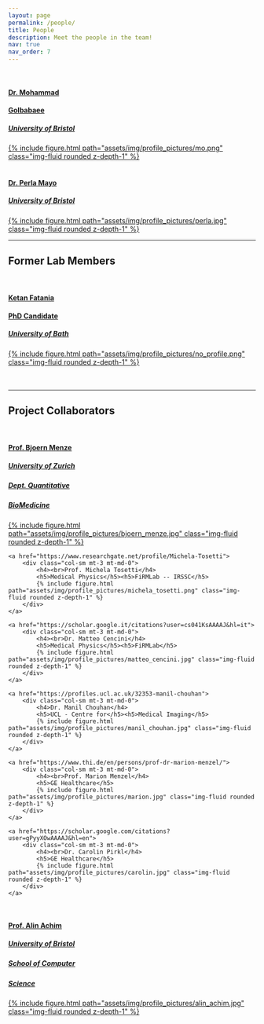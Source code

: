 ```yaml
---
layout: page
permalink: /people/
title: People
description: Meet the people in the team!
nav: true
nav_order: 7
---
```


<div class="row"><br>
	<a href="https://mgolbabaee.wordpress.com/">
		<div class="col-sm mt-3 mt-md-0">
			<h4>Dr. Mohammad </h4><h4>Golbabaee</h4>
			<h5>University of Bristol </h5> 
			{% include figure.html path="assets/img/profile_pictures/mo.png" class="img-fluid rounded z-depth-1" %}
		</div>
	</a>
	<a href="https://p-mayo.github.io/">
		<div class="col-sm mt-3 mt-md-0">
			<h4><br>Dr. Perla Mayo</h4>
			<h5>University of Bristol </h5> 
			{% include figure.html path="assets/img/profile_pictures/perla.jpg" class="img-fluid rounded z-depth-1" %}
		</div>
	</a>
</div>

<hr>
<h2> Former Lab Members </h2> 
<div class="row"><br>
	<a href = "https://researchportal.bath.ac.uk/en/persons/ketan-fatania">
		<div class="col-sm mt-3 mt-md-0">
			<h4>Ketan Fatania</h4><h4>PhD Candidate</h4>
			<h5>University of Bath </h5>
			{% include figure.html path="assets/img/profile_pictures/no_profile.png" class="img-fluid rounded z-depth-1" %}
		</div>
	</a>
</div>
<br><br>

<hr>
<h2> Project Collaborators </h2> 
<div class="row"><br>
	<a href="https://www.dqbm.uzh.ch/en/research/menze.html">
		<div class="col-sm mt-3 mt-md-0">
			<h4>Prof. Bjoern Menze </h4>
			<h5>University of Zurich</h5><h5>Dept. Quantitative</h5><h5>BioMedicine </h5>
			{% include figure.html path="assets/img/profile_pictures/bjoern_menze.jpg" class="img-fluid rounded z-depth-1" %}
		</div>
	</a>
	
	<a href="https://www.researchgate.net/profile/Michela-Tosetti">
		<div class="col-sm mt-3 mt-md-0">
			<h4><br>Prof. Michela Tosetti</h4>
			<h5>Medical Physics</h5><h5>FiRMLab -- IRSSC</h5>
			{% include figure.html path="assets/img/profile_pictures/michela_tosetti.png" class="img-fluid rounded z-depth-1" %}
		</div>
	</a>
	
	<a href="https://scholar.google.it/citations?user=cs041KsAAAAJ&hl=it">
		<div class="col-sm mt-3 mt-md-0">
			<h4><br>Dr. Matteo Cencini</h4>
			<h5>Medical Physics</h5><h5>FiRMLab</h5>
			{% include figure.html path="assets/img/profile_pictures/matteo_cencini.jpg" class="img-fluid rounded z-depth-1" %}
		</div>
	</a>
	
	<a href="https://profiles.ucl.ac.uk/32353-manil-chouhan">
		<div class="col-sm mt-3 mt-md-0">
			<h4>Dr. Manil Chouhan</h4>
			<h5>UCL - Centre for</h5><h5>Medical Imaging</h5>
			{% include figure.html path="assets/img/profile_pictures/manil_chouhan.jpg" class="img-fluid rounded z-depth-1" %}
		</div>
	</a>
	
	<a href="https://www.thi.de/en/persons/prof-dr-marion-menzel/">
		<div class="col-sm mt-3 mt-md-0">
			<h4><br>Prof. Marion Menzel</h4>
			<h5>GE Healthcare</h5>
			{% include figure.html path="assets/img/profile_pictures/marion.jpg" class="img-fluid rounded z-depth-1" %}
		</div>
	</a>
	
	<a href="https://scholar.google.com/citations?user=gPyyXOwAAAAJ&hl=en">
		<div class="col-sm mt-3 mt-md-0">
			<h4><br>Dr. Carolin Pirkl</h4>
			<h5>GE Healthcare</h5>
			{% include figure.html path="assets/img/profile_pictures/carolin.jpg" class="img-fluid rounded z-depth-1" %}
		</div>
	</a>
</div>


<div class="row"><br>
	<a href="https://www.bristol.ac.uk/people/person/Alin-Achim-a515a426-727d-480b-8d4e-a4a756d6d8f9/">
		<div class="col-sm mt-3 mt-md-0">
			<h4>Prof. Alin Achim </h4>
			<h5>University of Bristol</h5><h5>School of Computer</h5><h5>Science</h5>
			{% include figure.html path="assets/img/profile_pictures/alin_achim.jpg" class="img-fluid rounded z-depth-1" %}
		</div>
	</a>
	
</div>
